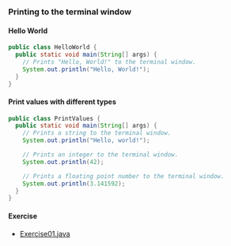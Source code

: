 ### Printing to the terminal window

#### Hello World
```java
public class HelloWorld {
  public static void main(String[] args) {
    // Prints "Hello, World!" to the terminal window.
    System.out.println("Hello, World!");
  }
}
```

#### Print values with different types 
```java
public class PrintValues {
  public static void main(String[] args) {
    // Prints a string to the terminal window.
    System.out.println("Hello, world!");

    // Prints an integer to the terminal window.
    System.out.println(42);

    // Prints a floating point number to the terminal window.
    System.out.println(3.141592);
  }
}
```

#### Exercise
 - [Exercise01.java](exercise-01/Exercise01.java)
